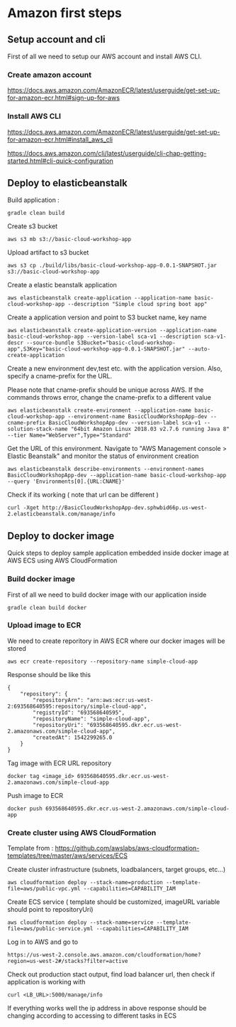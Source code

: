 # Amazon first steps
            
## Setup account and cli  

First of all we need to setup our AWS account and install AWS CLI. 

### Create amazon account

https://docs.aws.amazon.com/AmazonECR/latest/userguide/get-set-up-for-amazon-ecr.html#sign-up-for-aws

### Install AWS CLI         

https://docs.aws.amazon.com/AmazonECR/latest/userguide/get-set-up-for-amazon-ecr.html#install_aws_cli 
 	
https://docs.aws.amazon.com/cli/latest/userguide/cli-chap-getting-started.html#cli-quick-configuration 

## Deploy to elasticbeanstalk

Build application :

	gradle clean build
	

Create s3 bucket 

	aws s3 mb s3://basic-cloud-workshop-app


Upload artifact to s3 bucket

	aws s3 cp ./build/libs/basic-cloud-workshop-app-0.0.1-SNAPSHOT.jar s3://basic-cloud-workshop-app

Create a elastic beanstalk application
	
	aws elasticbeanstalk create-application --application-name basic-cloud-workshop-app --description "Simple cloud spring boot app"

Create a application version and point to S3 bucket name, key name

	aws elasticbeanstalk create-application-version --application-name basic-cloud-workshop-app --version-label sca-v1 --description sca-v1-descr --source-bundle S3Bucket="basic-cloud-workshop-app",S3Key="basic-cloud-workshop-app-0.0.1-SNAPSHOT.jar" --auto-create-application

Create a new environment dev,test etc. with the application version. Also, specify a cname-prefix for the URL.

Please note that cname-prefix should be unique across AWS. If the commands throws error, change the cname-prefix to a different value

	aws elasticbeanstalk create-environment --application-name basic-cloud-workshop-app --environment-name BasicCloudWorkshopApp-dev --cname-prefix BasicCloudWorkshopApp-dev --version-label sca-v1 --solution-stack-name "64bit Amazon Linux 2018.03 v2.7.6 running Java 8" --tier Name="WebServer",Type="Standard"

Get the URL of this environment. Navigate to "AWS Management console > Elastic Beanstalk" and monitor the status of environment creation

	aws elasticbeanstalk describe-environments --environment-names BasicCloudWorkshopApp-dev --application-name basic-cloud-workshop-app --query 'Environments[0].{URL:CNAME}'

Check if its working ( note that url can be different )

	curl -Xget http://BasicCloudWorkshopApp-dev.sphwbid66p.us-west-2.elasticbeanstalk.com/manage/info


            
## Deploy to docker image 

Quick steps to deploy sample application embedded inside docker image at AWS ECS using AWS CloudFormation


### Build docker image 

First of all we need to build docker image with our application inside 

	gradle clean build docker
		

### Upload image to ECR

We need to create reporitory in AWS ECR where our docker images will be stored

	aws ecr create-repository --repository-name simple-cloud-app
	
Response should be like this 

	{
        "repository": {
            "repositoryArn": "arn:aws:ecr:us-west-2:693568640595:repository/simple-cloud-app",
            "registryId": "693568640595",
            "repositoryName": "simple-cloud-app",
            "repositoryUri": "693568640595.dkr.ecr.us-west-2.amazonaws.com/simple-cloud-app",
            "createdAt": 1542299265.0
        }
    }	
	
Tag image with ECR URL repository

	docker tag <image_id> 693568640595.dkr.ecr.us-west-2.amazonaws.com/simple-cloud-app
	

Push image to ECR

	docker push 693568640595.dkr.ecr.us-west-2.amazonaws.com/simple-cloud-app
	

### Create cluster using AWS CloudFormation 

Template from : https://github.com/awslabs/aws-cloudformation-templates/tree/master/aws/services/ECS 

Create cluster infrastructure (subnets, loadbalancers, target groups, etc...)

	aws cloudformation deploy --stack-name=production --template-file=aws/public-vpc.yml --capabilities=CAPABILITY_IAM
	
Create ECS service ( template should be customized, imageURL variable should point to repositoryUri)

	aws cloudformation deploy --stack-name=service --template-file=aws/public-service.yml --capabilities=CAPABILITY_IAM 


Log in to AWS and go to 

	https://us-west-2.console.aws.amazon.com/cloudformation/home?region=us-west-2#/stacks?filter=active
	
Check out production stact output, find load balancer url, then check if application is working with 

	curl <LB_URL>:5000/manage/info


If everything works well the ip address in above response should be changing according to accessing to different tasks in ECS	

